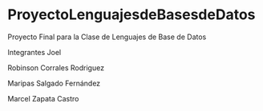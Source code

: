 # ProyectoLenguajesdeBasesdeDatos
Proyecto Final para la Clase de Lenguajes de Base de Datos

Integrantes
Joel

Robinson Corrales Rodriguez  

Maripas Salgado Fernández

Marcel Zapata Castro
